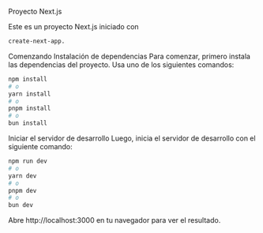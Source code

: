 Proyecto Next.js

Este es un proyecto Next.js iniciado con 

```bash
create-next-app.
```
Comenzando
Instalación de dependencias
Para comenzar, primero instala las dependencias del proyecto. Usa uno de los siguientes comandos:

```bash
npm install
# o
yarn install
# o
pnpm install
# o
bun install
```
Iniciar el servidor de desarrollo
Luego, inicia el servidor de desarrollo con el siguiente comando:

```bash
npm run dev
# o
yarn dev
# o
pnpm dev
# o
bun dev
```

Abre http://localhost:3000 en tu navegador para ver el resultado.
